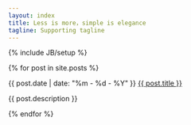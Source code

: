 ```yaml
---
layout: index
title: Less is more，simple is elegance
tagline: Supporting tagline
---
```

{% include JB/setup %}




<div id="category">
  {% for post in site.posts %}
    <p>
    	<span  class="date">{{ post.date | date: "%m - %d - %Y" }}</span>
    	<span  class="title"><a href="{{ BASE_PATH }}{{ post.url }}" class="title">{{ post.title }}</a></span>
    </p> 
    <p class="desc">{{ post.description }}</p>
  {% endfor %}
</div>



